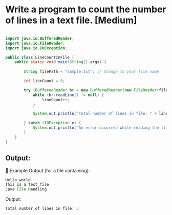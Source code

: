# Write a program to count the number of lines in a text file. [Medium]

```java

import java.io.BufferedReader;
import java.io.FileReader;
import java.io.IOException;

public class LineCountInFile {
    public static void main(String[] args) {
        
        String filePath = "sample.txt"; // Change to your file name

        int lineCount = 0;

        try (BufferedReader br = new BufferedReader(new FileReader(filePath))) {
            while (br.readLine() != null) {
                lineCount++;
            }

            System.out.println("Total number of lines in file: " + lineCount);

        } catch (IOException e) {
            System.out.println("An error occurred while reading the file: " + e.getMessage());
        }
    }
}


```

## Output:


🔎 Example Output (for a file containing):

```java
Hello world
This is a test file
Java File Handling
```

Output:

```java
Total number of lines in file: 3
```

